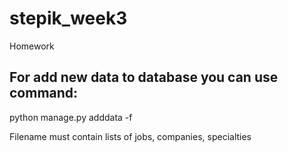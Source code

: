 # stepik_week3
Homework

## For add new data to database you can use command:

python manage.py adddata -f <filename>

Filename must contain lists of jobs, companies, specialties